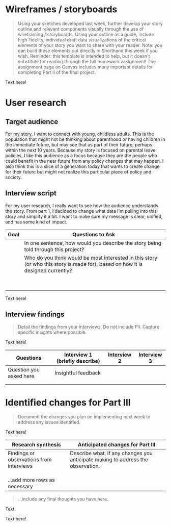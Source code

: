 # Wireframes / storyboards
> Using your sketches developed last week, further develop your story outline and relevant components visually through the use of wireframing / storyboards. Using your outline as a guide, include high-fidelity, individual draft data visualizations of the critical elements of your story you want to share with your reader. Note: you can build these elements out directly in Shorthand this week if you wish.  Reminder: this template is intended to help, but it doesn't substitute for reading through the full homework assignment!  The assignment page on Canvas includes many important details for completing Part II of the final project. 

Text here!

# User research 

## Target audience
For my story, I want to connect with young, childless adults. This is the population that might not be thinking about parenthood or having children in the immediate future, but may see that as part of their future, perhaps within the next 10 years. Because my story is focused on parental leave policies, I like this audience as a focus because they are the people who could benefit in the near future from any policy changes that may happen. I also think this is a slice of a generation today that wants to create change for their future but might not realize this particular piece of policy and society.

## Interview script
For my user research, I really want to see how the audience understands the story. From part 1, I decided to change what data I'm pulling into this story and simplify it a bit. I want to make sure my message is clear, unified, and has some kind of impact. 

| Goal | Questions to Ask |
|------|------------------|
|      |In one sentence, how would you describe the story being told through this project?|
|      |Who do you think would be most interested in this story (or who this story is made for), based on how it is designed currently?|
|      |                  |
|      |                  |
|      |                  |
|      |                  |
|      |                  |
|      |                  |
|      |                  |
|      |                  |


Text here!

## Interview findings
> Detail the findings from your interviews.  Do not include PII.  Capture specific insights where possible.

Text here!

| Questions               | Interview 1 (briefly describe) | Interview 2 | Interview 3 |
|-------------------------|--------------------------------|-------------|-------------|
| Question you asked here | Insightful feedback            |             |             |
|                         |                                |             |             |
|                         |                                |             |             |


# Identified changes for Part III
> Document the changes you plan on implementing next week to address any issues identified.  

Text here!

| Research synthesis                       | Anticipated changes for Part III                                                |
|------------------------------------------|---------------------------------------------------------------------------------|
| Findings or observations from interviews | Describe what, if any changes you anticipate making to address the observation. |
|                                          |                                                                                 |
|                                          |                                                                                 |
|                                          |                                                                                 |
| ...add more rows as necessary            |                                                                                 |

> ...include any final thoughts you have here. 

Text

Text here!
